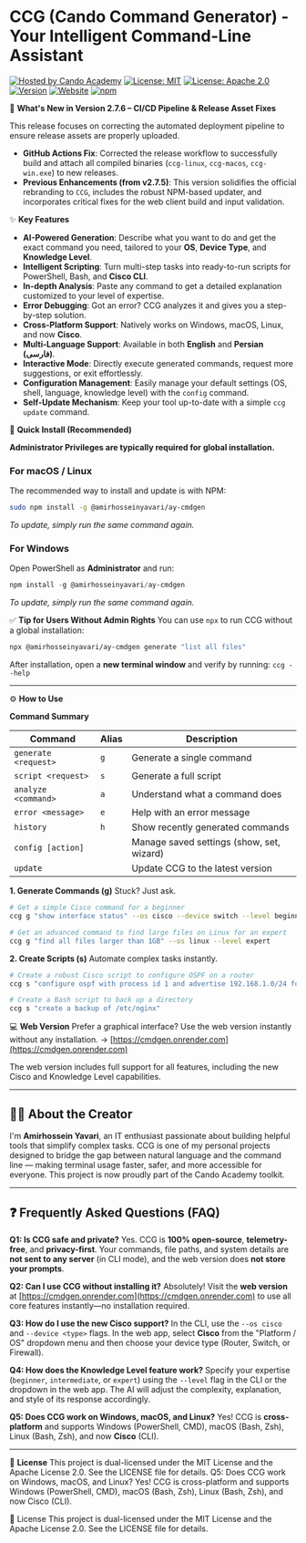 # CCG (Cando Command Generator) - Your Intelligent Command-Line Assistant

[![Hosted by Cando Academy](https://img.shields.io/badge/Hosted%20by-Cando%20Academy-yellow)](https://cando.ac)
[![License: MIT](https://img.shields.io/badge/License-MIT-00d4aa)](https://opensource.org/licenses/MIT)
[![License: Apache 2.0](https://img.shields.io/badge/License-Apache_2.0-3498db)](https://www.apache.org/licenses/LICENSE-2.0)
[![Version](https://img.shields.io/badge/Release-v3.0.3-8a2be2)](https://github.com/amirhosseinyavari021/CCG/releases)
[![Website](https://img.shields.io/badge/Web-app-HERE-FFD700)](https://ccg.cando.ac)
[![npm](https://img.shields.io/badge/Published_on-npm-dd1100)](https://www.npmjs.com/package/@amirhosseinyavari/ccg)


🎉 **What's New in Version 2.7.6 – CI/CD Pipeline & Release Asset Fixes**

This release focuses on correcting the automated deployment pipeline to ensure release assets are properly uploaded.

  - **GitHub Actions Fix**: Corrected the release workflow to successfully build and attach all compiled binaries (`ccg-linux`, `ccg-macos`, `ccg-win.exe`) to new releases.
  - **Previous Enhancements (from v2.7.5)**: This version solidifies the official rebranding to `CCG`, includes the robust NPM-based updater, and incorporates critical fixes for the web client build and input validation.

✨ **Key Features**

  - **AI-Powered Generation**: Describe what you want to do and get the exact command you need, tailored to your **OS**, **Device Type**, and **Knowledge Level**.
  - **Intelligent Scripting**: Turn multi-step tasks into ready-to-run scripts for PowerShell, Bash, and **Cisco CLI**.
  - **In-depth Analysis**: Paste any command to get a detailed explanation customized to your level of expertise.
  - **Error Debugging**: Got an error? CCG analyzes it and gives you a step-by-step solution.
  - **Cross-Platform Support**: Natively works on Windows, macOS, Linux, and now **Cisco**.
  - **Multi-Language Support**: Available in both **English** and **Persian (فارسی)**.
  - **Interactive Mode**: Directly execute generated commands, request more suggestions, or exit effortlessly.
  - **Configuration Management**: Easily manage your default settings (OS, shell, language, knowledge level) with the `config` command.
  - **Self-Update Mechanism**: Keep your tool up-to-date with a simple `ccg update` command.

🚀 **Quick Install (Recommended)**

**Administrator Privileges are typically required for global installation.**

### **For macOS / Linux**

The recommended way to install and update is with NPM:

```bash
sudo npm install -g @amirhosseinyavari/ay-cmdgen
```

*To update, simply run the same command again.*

### **For Windows**

Open PowerShell as **Administrator** and run:

```powershell
npm install -g @amirhosseinyavari/ay-cmdgen
```

*To update, simply run the same command again.*

✅ **Tip for Users Without Admin Rights**
You can use `npx` to run CCG without a global installation:

```bash
npx @amirhosseinyavari/ay-cmdgen generate "list all files"
```

After installation, open a **new terminal window** and verify by running: `ccg --help`

-----

⚙️ **How to Use**

**Command Summary**

| Command | Alias | Description |
|---|---|---|
| `generate <request>` | `g` | Generate a single command |
| `script <request>` | `s` | Generate a full script |
| `analyze <command>` | `a` | Understand what a command does |
| `error <message>` | `e` | Help with an error message |
| `history` | `h` | Show recently generated commands |
| `config [action]` | | Manage saved settings (show, set, wizard) |
| `update` | | Update CCG to the latest version |

**1. Generate Commands (g)**
Stuck? Just ask.

```bash
# Get a simple Cisco command for a beginner
ccg g "show interface status" --os cisco --device switch --level beginner

# Get an advanced command to find large files on Linux for an expert
ccg g "find all files larger than 1GB" --os linux --level expert
```

**2. Create Scripts (s)**
Automate complex tasks instantly.

```bash
# Create a robust Cisco script to configure OSPF on a router
ccg s "configure ospf with process id 1 and advertise 192.168.1.0/24 for area 0" --level intermediate

# Create a Bash script to back up a directory
ccg s "create a backup of /etc/nginx"
```

💻 **Web Version**
Prefer a graphical interface? Use the web version instantly without any installation.
→ [https://cmdgen.onrender.com](https://cmdgen.onrender.com)

The web version includes full support for all features, including the new Cisco and Knowledge Level capabilities.

-----

## 🧑‍💻 About the Creator

I'm **Amirhossein Yavari**, an IT enthusiast passionate about building helpful tools that simplify complex tasks. CCG is one of my personal projects designed to bridge the gap between natural language and the command line — making terminal usage faster, safer, and more accessible for everyone. This project is now proudly part of the Cando Academy toolkit.

-----

## ❓ Frequently Asked Questions (FAQ)

**Q1: Is CCG safe and private?**
Yes. CCG is **100% open-source**, **telemetry-free**, and **privacy-first**. Your commands, file paths, and system details are **not sent to any server** (in CLI mode), and the web version does **not store your prompts**.

**Q2: Can I use CCG without installing it?**
Absolutely\! Visit the **web version** at [https://cmdgen.onrender.com](https://cmdgen.onrender.com) to use all core features instantly—no installation required.

**Q3: How do I use the new Cisco support?**
In the CLI, use the `--os cisco` and `--device <type>` flags. In the web app, select **Cisco** from the "Platform / OS" dropdown menu and then choose your device type (Router, Switch, or Firewall).

**Q4: How does the Knowledge Level feature work?**
Specify your expertise (`beginner`, `intermediate`, or `expert`) using the `--level` flag in the CLI or the dropdown in the web app. The AI will adjust the complexity, explanation, and style of its response accordingly.

**Q5: Does CCG work on Windows, macOS, and Linux?**
Yes\! CCG is **cross-platform** and supports Windows (PowerShell, CMD), macOS (Bash, Zsh), Linux (Bash, Zsh), and now **Cisco** (CLI).

-----

📜 **License**
This project is dual-licensed under the MIT License and the Apache License 2.0. See the LICENSE file for details.
Q5: Does CCG work on Windows, macOS, and Linux?
Yes! CCG is cross-platform and supports Windows (PowerShell, CMD), macOS (Bash, Zsh), Linux (Bash, Zsh), and now Cisco (CLI).

📜 License
This project is dual-licensed under the MIT License and the Apache License 2.0. See the LICENSE file for details.
